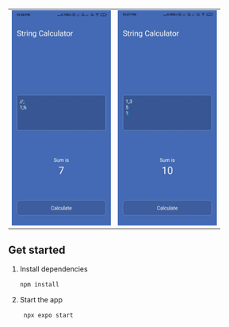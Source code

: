 <table>
  <tr>
    <td><img src="ss1.jpg" alt="Screenshot 1" width="200"></td>
    <td><img src="ss2.jpg" alt="Screenshot 2" width="200"></td>
  </tr>
</table>

## Get started

1. Install dependencies

   ```bash
   npm install
   ```

2. Start the app

   ```bash
    npx expo start
   ```
